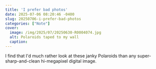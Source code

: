 ```yaml
---
title: 'I prefer bad photos'
date: 2025-07-06 08:20:46 -0400
slug: 20250706-i-prefer-bad-photos
categories: ["Note"]
cover: 
  image: /img/2025/07/20250630-R0004074.jpg
  alt: Polaroids taped to my wall
  caption: 
---
```


I find that I'd much rather look at these janky Polaroids than any super-sharp-and-clean hi-megapixel digital image.
